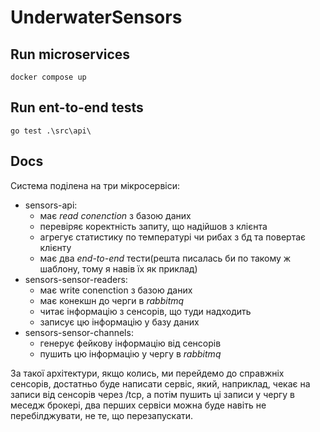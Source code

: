 # UnderwaterSensors
## Run microservices

```
docker compose up
```

## Run ent-to-end tests
```
go test .\src\api\
```
## Docs

Система поділена на три мікросервіси:
* sensors-api:
  * має _read conenction_ з базою даних
  * перевіряє коректність запиту, що надійшов з клієнта
  * агрегує статистику по температурі чи рибах з бд та повертає клієнту
  * має два _end-to-end_ тести(решта писалась би по такому ж шаблону, тому я навів їх як приклад)
* sensors-sensor-readers:
  * має write conenction з базою даних
  * має конекшн до черги в _rabbitmq_
  * читає інформацію з сенсорів, що туди надходить
  * записує цю інформацію у базу даних
* sensors-sensor-channels:
  * генерує фейкову інформацію від сенсорів
  * пушить цю інформацію у чергу в _rabbitmq_

За такої архітектури, якщо колись, ми перейдемо до справжніх сенсорів, достатньо буде написати сервіс, який, наприклад,
чекає на записи від сенсорів через /tcp, а потім пушить ці записи у чергу в меседж брокері, два перших сервіси можна 
буде навіть не перебілджувати, не те, що перезапускати.